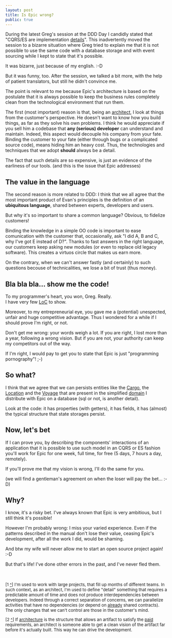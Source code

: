 ```yaml
---
layout: post
title: Is Epic wrong?
public: true
---
```

<a name="detail-fn-back"></a>
During the latest Greg's session at the DDD Day I candidly stated that
"CQRS/ES are implementation [details][detail-fn]". This inadvertently moved the
session to a bizarre situation where Greg tried to explain me that it is not
possible to use the same code with a database storage and with event sourcing
while I kept to state that it's possible.

It was bizarre, just because of my english. :-D

But it was funny, too. After the session, we talked a bit more, with the help
of patient translators, but still he didn't convince me.

The point is relevant to me because Epic's architecture is based on the
postulate that it is always possible to keep the business
rules completely clean from the technological environment that run them.

<a name="arc-fn-back"></a>
The first (most important) reason is that, being
an [architect][arc-fn], I look at things from the customer's perspective.
He doesn't want to know how you build things, as far as they solve his
own problems.
I think he would appreciate if you sell him a codebase
that **any (serious) developer** can understand and maintain.
Indeed, this aspect would decouple his company from your fate.
Binding the customer to your fate (either through bugs or a complicated
source code), means hiding him an heavy cost.
Thus, the technologies and techniques that we adopt **should** always
be a detail.

The fact that such details are so expensive, is just an evidence of the
earliness of our tools. (and this is the issue that Epic addresses)

The value in the language
-------------------------
The second reason is more related to DDD: I think that we all agree that the
most important product of Evan's principles is the definition of an
**ubiquitous language**, shared between experts, developers and users.

But why it's so important to share a common language? Obvious, to fidelize
customers!

Binding the knowledge in a simple OO code is important to ease comunication 
with the customer that, occasionally, ask "I did A, B and C, why I've got E 
instead of D?". Thanks to fast answers in the right language, our customers 
keep asking new modules (or even to replace old legacy software). 
This creates a virtuos circle that makes us earn more.

On the contrary, when we can't answer fastly (and certainly) to such questions 
becouse of technicalities, we lose a bit of trust (thus money).

Bla bla bla... show me the code!
--------------------------------
To my programmer's heart, you won, Greg. Really.   
I have very few [LoC][epic-code] to show.

Moreover, to my entrepreneurial eye, you gave me a (potential)
unespected, unfair and huge competitive advantage. Thus I wondered for a
while if I should prove I'm right, or not.

Don't get me wrong: your words weigh a lot. If you are right, I lost more than
a year, following a wrong vision. But if you are not, your authority
can keep my competitors out of the way.

If I'm right, I would pay to get you to state that Epic is just
"programming pornography"! ;-)

So what?
--------
I think that we agree that we can persists entities
like the [Cargo][cargo], the [Location][location] and the [Voyage][voyage]
that are present in the simplified [domain][dddsample] I distribute with
Epic on a database (sql or not, is another detail).

Look at the code: it has properties (with getters), it has fields, it has
(almost) the typical structure that state storages persist.

Now, let's bet
--------------
If I can prove you, by describing the components' interactions of an
application that it is possible to use such model in an CQRS or ES fashion
you'll work for Epic for one week, full time, for free (5 days, 7 hours a day, 
remotely).

If you'll prove me that my vision is wrong, I'll do the same for you.

(we will find a gentleman's agreement on when the loser will pay the bet... :-D)

Why?
----
I know, it's a risky bet.
I've always known that Epic is very ambitious, but I still think it's possible!

However I'm probably wrong: I miss your varied experience.
Even if the patterns described in the manual don't lose their value,
ceasing Epic's development, after all the work I did, would be shaming.

And btw my wife will never allow me to start an open source project again! :-D

But that's life! I've done other errors in the past, and I've never fled them.

<div class="footnotes" style="display:block; font-size:small;
padding-top:20px;">
<p>[1 <a name="detail-fn" href="#detail-fn-back">^</a>] I'm used to work
with large projects, that fill up months of different teams.
In such context, as an architect, I'm used to define "detail"
something that requires a predictable amount of time and
does not produce interdependencies between developers.
Indeed through a correct separation of concerns, we can parallelize activities
that have no dependencies (or depend on <u>already</u> shared contracts).
The only changes that we can't control are those in the customer's mind.</p>

<p>[2 <a name="arc-fn" href="#arc-fn-back">^</a>] If
<a href="/2011/06/29/software-architecture.html">architecture</a> is
the structure that allows an artifact to satisfy the <u>paid</u> requirements,
an architect is someone able to get a clean vision of the artifact far before
it's actually built. This way he can drive the development.</p>
</div>

[detail-fn]: #detail-fn "What is an implementation detail?"
[arc-fn]: #arc-fn "Who is an Architect?"
[architecture]: http://epic.tesio.it/2011/06/29/software-architecture.html
[cargo]: https://github.com/Shamar/Epic.NET/blob/devel/Challenges/Challenge00.DDDSample/Challenge00.DDDSample.Default/Cargo/Cargo.cs
[location]: https://github.com/Shamar/Epic.NET/blob/devel/Challenges/Challenge00.DDDSample/Challenge00.DDDSample.Default/Location/Location.cs
[voyage]: https://github.com/Shamar/Epic.NET/blob/devel/Challenges/Challenge00.DDDSample/Challenge00.DDDSample.Default/Voyage/Voyage.cs
[dddsample]: https://github.com/Shamar/Epic.NET/tree/devel/Challenges/Challenge00.DDDSample
[epic-code]: https://github.com/Shamar/Epic.NET "Epic.NET code base on GitHub"
